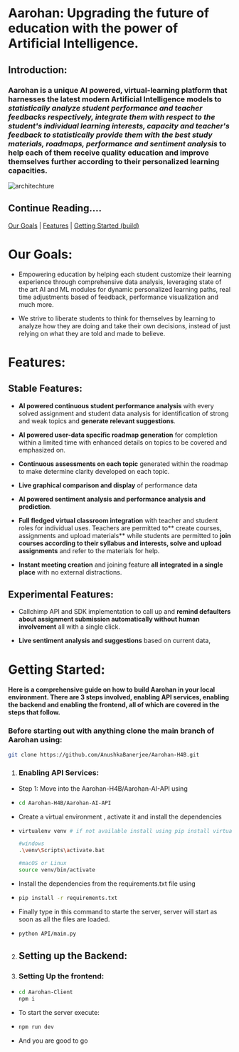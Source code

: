 # Aarohan: Upgrading the future of education with the power of Artificial Intelligence.

## Introduction:

### Aarohan is a unique AI powered, virtual-learning platform that harnesses the latest modern Artificial Intelligence models to *statistically analyze student performance and teacher feedbacks respectively, integrate them with respect to the student's individual learning interests, capacity and teacher's feedback to statistically provide them with the best study materials, roadmaps, performance and sentiment analysis* to help each of them receive quality education and improve themselves further according to their personalized learning capacities.

![architechture](https://github.com/AnushkaBanerjee/Aarohan-H4B/assets/142105763/fd8d2c61-5f03-4e99-9379-6b63aac288ec)

## Continue Reading....

[Our Goals](#our-goals) | [Features]() | [Getting Started (build) ]()

# Our Goals:

- Empowering education by helping each student customize their learning experience through comprehensive data analysis, leveraging state of the art AI and ML modules for dynamic personalized learning paths, real time adjustments based of feedback, performance visualization and much more.
  
- We strive to liberate students to think for themselves by learning to analyze how they are doing and take their own decisions, instead of just relying on what they are told and made to believe.
  

# Features:

## Stable Features:

- **AI powered continuous student performance analysis** with every solved assignment and student data analysis for identification of strong and weak topics and **generate relevant suggestions**.
  
- **AI powered user-data specific roadmap generation** for completion within a limited time with enhanced details on topics to be covered and emphasized on.
  
- **Continuous assessments on each topic** generated within the roadmap to make determine clarity developed on each topic.
  
- **Live graphical comparison and display** of performance data
  
- **AI powered sentiment analysis and performance analysis and prediction**.
  
- **Full fledged virtual classroom integration** with teacher and student roles for individual uses. Teachers are permitted to** create courses, assignments and upload materials** while students are permitted to **join courses according to their syllabus and interests, solve and upload assignments** and refer to the materials for help.
  
- **Instant meeting creation** and joining feature **all integrated in a single place** with no external distractions.
  

## Experimental Features:

- Callchimp API and SDK implementation to call up and **remind defaulters about assignment submission automatically without human involvement** all with a single click.
  
- **Live sentiment analysis and suggestions** based on current data,
  

# Getting Started:

#### Here is a comprehensive guide on how to build Aarohan in your local environment. There are 3 steps involved, enabling API services, enabling the backend and enabling the frontend, all of which are covered in the steps that follow.

### Before starting out with anything clone the main branch of Aarohan using:

```bash
git clone https://github.com/AnushkaBanerjee/Aarohan-H4B.git
```

1. ### Enabling API Services:
  
  - Step 1: Move into the Aarohan-H4B/Aarohan-AI-API using
    
  - ```bash
    cd Aarohan-H4B/Aarohan-AI-API
    ```
    
  - Create a virtual environment , activate it and install the dependencies
    
  - ```bash
    virtualenv venv # if not available install using pip install virtualenv
    
    #windows
    .\venv\Scripts\activate.bat
    
    #macOS or Linux
    source venv/bin/activate
    ```
    
  - Install the dependencies from the requirements.txt file using
    
  - ```bash
    pip install -r requirements.txt
    ```
    
  - Finally type in this command to starte the server, server will start as soon as all the files are loaded.
    
  - ```bash
    python API/main.py
    ```
    
2. ## Setting up the Backend:
  
3. ### Setting Up the frontend:
  
  - ```bash
    cd Aarohan-Client
    npm i
    ```
    
  - To start the server execute:
    
  - ```bash
    npm run dev
    ```
  - And you are good to go


